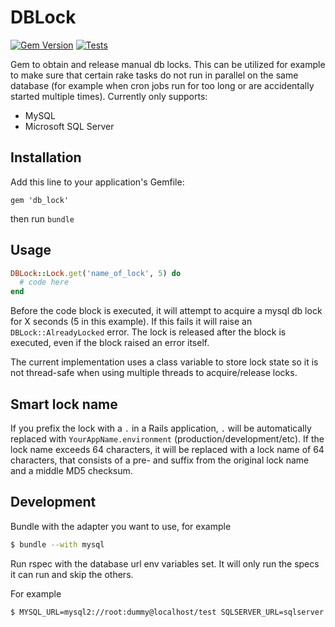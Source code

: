 # DBLock

[![Gem Version](https://badge.fury.io/rb/db_lock.svg)](https://badge.fury.io/rb/db_lock)
[![Tests](https://github.com/mkon/db_lock/actions/workflows/test.yml/badge.svg)](https://github.com/mkon/db_lock/actions/workflows/test.yml)

Gem to obtain and release manual db locks. This can be utilized for example to make sure that certain rake tasks do not run in parallel on the same database (for example when cron jobs run for too long or are accidentally started multiple times). Currently only supports:

- MySQL
- Microsoft SQL Server

## Installation

Add this line to your application's Gemfile:

    gem 'db_lock'

then run `bundle`

## Usage

```ruby
DBLock::Lock.get('name_of_lock', 5) do
  # code here
end
```

Before the code block is executed, it will attempt to acquire a mysql db lock for X seconds (5 in this example). If this fails it will raise an `DBLock::AlreadyLocked` error. The lock is released after the block is executed, even if the block raised an error itself.

The current implementation uses a class variable to store lock state so it is not thread-safe when using multiple threads to acquire/release locks.

## Smart lock name

If you prefix the lock with a `.` in a Rails application, `.` will be automatically replaced with `YourAppName.environment` (production/development/etc).
If the lock name exceeds 64 characters, it will be replaced with a lock name of 64 characters, that consists of a pre- and suffix from the original lock name and a middle MD5 checksum.


## Development

Bundle with the adapter you want to use, for example

```bash
$ bundle --with mysql
```

Run rspec with the database url env variables set. It will only run the specs it can run and skip the others.

For example
```bash
$ MYSQL_URL=mysql2://root:dummy@localhost/test SQLSERVER_URL=sqlserver://root:dummy@localhost/test rspec
```
